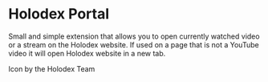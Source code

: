 # Holodex Portal

Small and simple extension that allows you to open currently watched video or a stream on the Holodex website. If used on a page that is not a YouTube video it will open Holodex website in a new tab.

Icon by the Holodex Team
